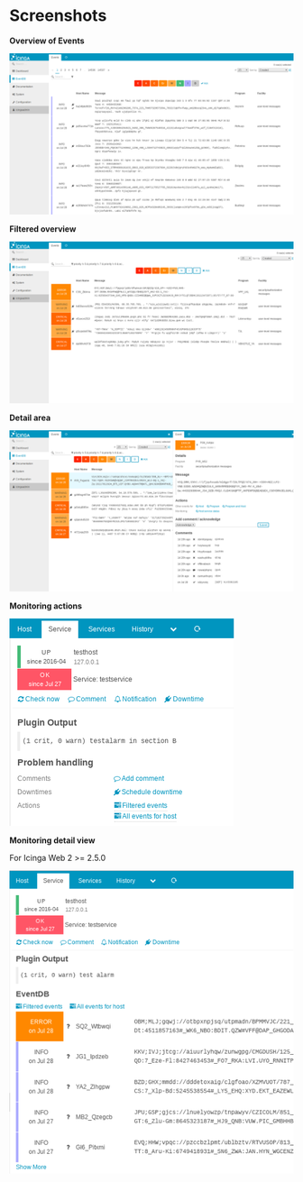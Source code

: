 Screenshots
===========

**Overview of Events**

![Screenshot](screenshots/overview.png)

**Filtered overview**

![Screenshot](screenshots/overview-filtered.png)

**Detail area**

![Screenshot](screenshots/overview-with-details.png)

**Monitoring actions**

![Screenshot](screenshots/monitoring-actions.png)

**Monitoring detail view**

For Icinga Web 2 >= 2.5.0

![Screenshot](screenshots/monitoring-detailview.png)
